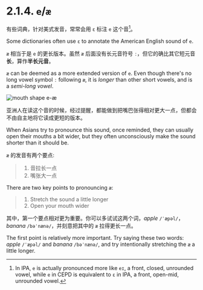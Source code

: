 # 2.1.4. `e`/`æ`

有些词典，针对美式发音，常常会用 `ɛ` 标注 `e` 这个音[^1]。

Some dictionaries often use `ɛ` to annotate the American English sound of `e`.

`æ` 相当于是 `e` 的更长版本。虽然 `æ` 后面没有长元音符号 `ː`，但它的确比其它短元音**长**，算作**半长元音**。

`æ` can be deemed as a more extended version of `e`. Even though there's no long vowel symbol `ː` following `æ`, it is *longer* than other short vowels, and is a *semi-long vowel*.

![mouth shape e-æ](/images/vowels-mouth-e-æ.svg)

亚洲人在读这个音的时候，经过提醒，都能做到把嘴巴张得相对更大一点，但都会不由自主地将它读成更短的版本。

When Asians try to pronounce this sound, once reminded, they can usually open their mouths a bit wider, but they often unconsciously make the sound shorter than it should be.

`æ` 的发音有两个要点:

> 1. 音拉长一点
> 2. 嘴张大一点

There are two key points to pronouncing `æ`:

> 1. Stretch the sound a little longer
> 2. Open your mouth wider

其中，第一个要点相对更为重要。你可以多试试这两个词，*apple* `/ˈæpəl/`<span class="speak-word-inline" data-audio-us-male="/audios/us/apple-us-male.mp3" data-audio-us-female="/audios/us/apple-us-female.mp3"></span>，*banana* `/bəˈnænə/`<span class="speak-word-inline" data-audio-us-male="/audios/us/banana-us-male.mp3" data-audio-us-female="/audios/us/banana-us-female.mp3"></span>，并刻意把其中的 `æ` 拉得更长一点。

The first point is relatively more important. Try saying these two words: *apple* `/ˈæpəl/` and *banana* `/bəˈnænə/`, and try intentionally stretching the `æ` a little longer.

[^1]: In IPA, `e`<span class="speak-word-inline" data-audio-us-male="/audios/us/Close-mid_front_unrounded_vowel.ogg.mp3"></span> is actually pronounced more like `eɪ`, a front, closed, unrounded vowel, while `e` in CEPD is equivalent to `ɛ`<span class="speak-word-inline" data-audio-us-male="/audios/us/Open-mid_front_unrounded_vowel.ogg.mp3"></span> in IPA, a front, open-mid, unrounded vowel.
